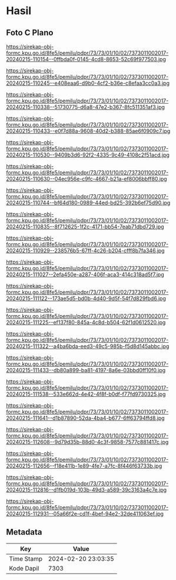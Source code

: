 # Hasil

## Foto C Plano

https://sirekap-obj-formc.kpu.go.id/8fe5/pemilu/pdpr/73/73/01/10/02/7373011002017-20240215-110154--0ffbda0f-0145-4cd8-8653-52c69f977503.jpg

https://sirekap-obj-formc.kpu.go.id/8fe5/pemilu/pdpr/73/73/01/10/02/7373011002017-20240215-110245--e408eaa6-d9b0-4cf2-b36e-c8efaa3cc0a3.jpg

https://sirekap-obj-formc.kpu.go.id/8fe5/pemilu/pdpr/73/73/01/10/02/7373011002017-20240215-110338--51730775-d6a8-47e2-b367-8fc511351af3.jpg

https://sirekap-obj-formc.kpu.go.id/8fe5/pemilu/pdpr/73/73/01/10/02/7373011002017-20240215-110433--e0f7d88a-9608-40d2-b388-85ae6f0909c7.jpg

https://sirekap-obj-formc.kpu.go.id/8fe5/pemilu/pdpr/73/73/01/10/02/7373011002017-20240215-110530--9409b3d6-92f2-4335-9c49-4108c2f51acd.jpg

https://sirekap-obj-formc.kpu.go.id/8fe5/pemilu/pdpr/73/73/01/10/02/7373011002017-20240215-110630--04ec956e-c9fc-4667-b21a-ef8006bbff80.jpg

https://sirekap-obj-formc.kpu.go.id/8fe5/pemilu/pdpr/73/73/01/10/02/7373011002017-20240215-110744--bf64d180-0989-44ed-bd25-392b6ef75d90.jpg

https://sirekap-obj-formc.kpu.go.id/8fe5/pemilu/pdpr/73/73/01/10/02/7373011002017-20240215-110835--8f712625-1f2c-4171-bb54-7eab71dbd729.jpg

https://sirekap-obj-formc.kpu.go.id/8fe5/pemilu/pdpr/73/73/01/10/02/7373011002017-20240215-110929--238576b5-67ff-4c26-b204-cfff8b7fa346.jpg

https://sirekap-obj-formc.kpu.go.id/8fe5/pemilu/pdpr/73/73/01/10/02/7373011002017-20240215-111027--2efa450e-a287-406f-aca3-414c318ad5f7.jpg

https://sirekap-obj-formc.kpu.go.id/8fe5/pemilu/pdpr/73/73/01/10/02/7373011002017-20240215-111122--173ae5d5-bd0b-4d40-9d5f-54f7d829fbd6.jpg

https://sirekap-obj-formc.kpu.go.id/8fe5/pemilu/pdpr/73/73/01/10/02/7373011002017-20240215-111225--ef137f80-845a-4c8d-b504-62f1d0612520.jpg

https://sirekap-obj-formc.kpu.go.id/8fe5/pemilu/pdpr/73/73/01/10/02/7373011002017-20240215-111322--a4ba6bda-eed3-49c5-985b-f5d8d145abbc.jpg

https://sirekap-obj-formc.kpu.go.id/8fe5/pemilu/pdpr/73/73/01/10/02/7373011002017-20240215-111433--db80a899-ba81-4197-8a6e-03bbd0ff10f0.jpg

https://sirekap-obj-formc.kpu.go.id/8fe5/pemilu/pdpr/73/73/01/10/02/7373011002017-20240215-111538--533e662d-4e42-4f8f-b0df-f77fd9730325.jpg

https://sirekap-obj-formc.kpu.go.id/8fe5/pemilu/pdpr/73/73/01/10/02/7373011002017-20240215-111641--d1b87890-52da-4ba4-b677-6ff63794ffd8.jpg

https://sirekap-obj-formc.kpu.go.id/8fe5/pemilu/pdpr/73/73/01/10/02/7373011002017-20240215-112608--9d79d35b-88d0-4c3f-9858-7577c881417c.jpg

https://sirekap-obj-formc.kpu.go.id/8fe5/pemilu/pdpr/73/73/01/10/02/7373011002017-20240215-112656--f18e411b-1e89-4fe7-a7fc-8f446f63733b.jpg

https://sirekap-obj-formc.kpu.go.id/8fe5/pemilu/pdpr/73/73/01/10/02/7373011002017-20240215-112816--d1fb019d-103b-49d3-a589-39c3163a4c7e.jpg

https://sirekap-obj-formc.kpu.go.id/8fe5/pemilu/pdpr/73/73/01/10/02/7373011002017-20240215-112931--05a66f2e-cd1f-4bef-94e2-32de411063ef.jpg


## Metadata

| Key        | Value               |
| ---------- | ------------------- |
| Time Stamp | 2024-02-20 23:03:35 |
| Kode Dapil | 7303                |



